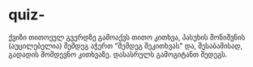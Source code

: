 # quiz-
ქვიზი
თითოეულ გვერდზე გამოაქვს თითო კითხვა,
პასუხის მონიშვნის (აუცილებელია) შემდეგ აჭერთ "შემდეგ შეკითხვას" და, შესაბამისად, გადადის მომდევნო კითხვაზე.
დასასრულს გამოგიტანთ შედეგს.
